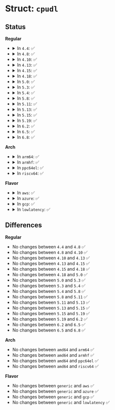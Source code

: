 # Struct: <code>cpudl</code>

## Status
<b>Regular</b>
<ul>
<li>
<details>
<summary>In <code>4.4</code>: ✅</summary>

```c
struct cpudl {
    raw_spinlock_t lock;
    int size;
    cpumask_var_t free_cpus;
    struct cpudl_item *elements;
};
```
</details>
</li>
<li>
<details>
<summary>In <code>4.8</code>: ✅</summary>

```c
struct cpudl {
    raw_spinlock_t lock;
    int size;
    cpumask_var_t free_cpus;
    struct cpudl_item *elements;
};
```
</details>
</li>
<li>
<details>
<summary>In <code>4.10</code>: ✅</summary>

```c
struct cpudl {
    raw_spinlock_t lock;
    int size;
    cpumask_var_t free_cpus;
    struct cpudl_item *elements;
};
```
</details>
</li>
<li>
<details>
<summary>In <code>4.13</code>: ✅</summary>

```c
struct cpudl {
    raw_spinlock_t lock;
    int size;
    cpumask_var_t free_cpus;
    struct cpudl_item *elements;
};
```
</details>
</li>
<li>
<details>
<summary>In <code>4.15</code>: ✅</summary>

```c
struct cpudl {
    raw_spinlock_t lock;
    int size;
    cpumask_var_t free_cpus;
    struct cpudl_item *elements;
};
```
</details>
</li>
<li>
<details>
<summary>In <code>4.18</code>: ✅</summary>

```c
struct cpudl {
    raw_spinlock_t lock;
    int size;
    cpumask_var_t free_cpus;
    struct cpudl_item *elements;
};
```
</details>
</li>
<li>
<details>
<summary>In <code>5.0</code>: ✅</summary>

```c
struct cpudl {
    raw_spinlock_t lock;
    int size;
    cpumask_var_t free_cpus;
    struct cpudl_item *elements;
};
```
</details>
</li>
<li>
<details>
<summary>In <code>5.3</code>: ✅</summary>

```c
struct cpudl {
    raw_spinlock_t lock;
    int size;
    cpumask_var_t free_cpus;
    struct cpudl_item *elements;
};
```
</details>
</li>
<li>
<details>
<summary>In <code>5.4</code>: ✅</summary>

```c
struct cpudl {
    raw_spinlock_t lock;
    int size;
    cpumask_var_t free_cpus;
    struct cpudl_item *elements;
};
```
</details>
</li>
<li>
<details>
<summary>In <code>5.8</code>: ✅</summary>

```c
struct cpudl {
    raw_spinlock_t lock;
    int size;
    cpumask_var_t free_cpus;
    struct cpudl_item *elements;
};
```
</details>
</li>
<li>
<details>
<summary>In <code>5.11</code>: ✅</summary>

```c
struct cpudl {
    raw_spinlock_t lock;
    int size;
    cpumask_var_t free_cpus;
    struct cpudl_item *elements;
};
```
</details>
</li>
<li>
<details>
<summary>In <code>5.13</code>: ✅</summary>

```c
struct cpudl {
    raw_spinlock_t lock;
    int size;
    cpumask_var_t free_cpus;
    struct cpudl_item *elements;
};
```
</details>
</li>
<li>
<details>
<summary>In <code>5.15</code>: ✅</summary>

```c
struct cpudl {
    raw_spinlock_t lock;
    int size;
    cpumask_var_t free_cpus;
    struct cpudl_item *elements;
};
```
</details>
</li>
<li>
<details>
<summary>In <code>5.19</code>: ✅</summary>

```c
struct cpudl {
    raw_spinlock_t lock;
    int size;
    cpumask_var_t free_cpus;
    struct cpudl_item *elements;
};
```
</details>
</li>
<li>
<details>
<summary>In <code>6.2</code>: ✅</summary>

```c
struct cpudl {
    raw_spinlock_t lock;
    int size;
    cpumask_var_t free_cpus;
    struct cpudl_item *elements;
};
```
</details>
</li>
<li>
<details>
<summary>In <code>6.5</code>: ✅</summary>

```c
struct cpudl {
    raw_spinlock_t lock;
    int size;
    cpumask_var_t free_cpus;
    struct cpudl_item *elements;
};
```
</details>
</li>
<li>
<details>
<summary>In <code>6.8</code>: ✅</summary>

```c
struct cpudl {
    raw_spinlock_t lock;
    int size;
    cpumask_var_t free_cpus;
    struct cpudl_item *elements;
};
```
</details>
</li>
</ul>
<b>Arch</b>
<ul>
<li>
<details>
<summary>In <code>arm64</code>: ✅</summary>

```c
struct cpudl {
    raw_spinlock_t lock;
    int size;
    cpumask_var_t free_cpus;
    struct cpudl_item *elements;
};
```
</details>
</li>
<li>
<details>
<summary>In <code>armhf</code>: ✅</summary>

```c
struct cpudl {
    raw_spinlock_t lock;
    int size;
    cpumask_var_t free_cpus;
    struct cpudl_item *elements;
};
```
</details>
</li>
<li>
<details>
<summary>In <code>ppc64el</code>: ✅</summary>

```c
struct cpudl {
    raw_spinlock_t lock;
    int size;
    cpumask_var_t free_cpus;
    struct cpudl_item *elements;
};
```
</details>
</li>
<li>
<details>
<summary>In <code>riscv64</code>: ✅</summary>

```c
struct cpudl {
    raw_spinlock_t lock;
    int size;
    cpumask_var_t free_cpus;
    struct cpudl_item *elements;
};
```
</details>
</li>
</ul>
<b>Flavor</b>
<ul>
<li>
<details>
<summary>In <code>aws</code>: ✅</summary>

```c
struct cpudl {
    raw_spinlock_t lock;
    int size;
    cpumask_var_t free_cpus;
    struct cpudl_item *elements;
};
```
</details>
</li>
<li>
<details>
<summary>In <code>azure</code>: ✅</summary>

```c
struct cpudl {
    raw_spinlock_t lock;
    int size;
    cpumask_var_t free_cpus;
    struct cpudl_item *elements;
};
```
</details>
</li>
<li>
<details>
<summary>In <code>gcp</code>: ✅</summary>

```c
struct cpudl {
    raw_spinlock_t lock;
    int size;
    cpumask_var_t free_cpus;
    struct cpudl_item *elements;
};
```
</details>
</li>
<li>
<details>
<summary>In <code>lowlatency</code>: ✅</summary>

```c
struct cpudl {
    raw_spinlock_t lock;
    int size;
    cpumask_var_t free_cpus;
    struct cpudl_item *elements;
};
```
</details>
</li>
</ul>

## Differences
<b>Regular</b>
<ul>
<li>
No changes between <code>4.4</code> and <code>4.8</code> ✅
</li>
<li>
No changes between <code>4.8</code> and <code>4.10</code> ✅
</li>
<li>
No changes between <code>4.10</code> and <code>4.13</code> ✅
</li>
<li>
No changes between <code>4.13</code> and <code>4.15</code> ✅
</li>
<li>
No changes between <code>4.15</code> and <code>4.18</code> ✅
</li>
<li>
No changes between <code>4.18</code> and <code>5.0</code> ✅
</li>
<li>
No changes between <code>5.0</code> and <code>5.3</code> ✅
</li>
<li>
No changes between <code>5.3</code> and <code>5.4</code> ✅
</li>
<li>
No changes between <code>5.4</code> and <code>5.8</code> ✅
</li>
<li>
No changes between <code>5.8</code> and <code>5.11</code> ✅
</li>
<li>
No changes between <code>5.11</code> and <code>5.13</code> ✅
</li>
<li>
No changes between <code>5.13</code> and <code>5.15</code> ✅
</li>
<li>
No changes between <code>5.15</code> and <code>5.19</code> ✅
</li>
<li>
No changes between <code>5.19</code> and <code>6.2</code> ✅
</li>
<li>
No changes between <code>6.2</code> and <code>6.5</code> ✅
</li>
<li>
No changes between <code>6.5</code> and <code>6.8</code> ✅
</li>
</ul>
<b>Arch</b>
<ul>
<li>
No changes between <code>amd64</code> and <code>arm64</code> ✅
</li>
<li>
No changes between <code>amd64</code> and <code>armhf</code> ✅
</li>
<li>
No changes between <code>amd64</code> and <code>ppc64el</code> ✅
</li>
<li>
No changes between <code>amd64</code> and <code>riscv64</code> ✅
</li>
</ul>
<b>Flavor</b>
<ul>
<li>
No changes between <code>generic</code> and <code>aws</code> ✅
</li>
<li>
No changes between <code>generic</code> and <code>azure</code> ✅
</li>
<li>
No changes between <code>generic</code> and <code>gcp</code> ✅
</li>
<li>
No changes between <code>generic</code> and <code>lowlatency</code> ✅
</li>
</ul>
